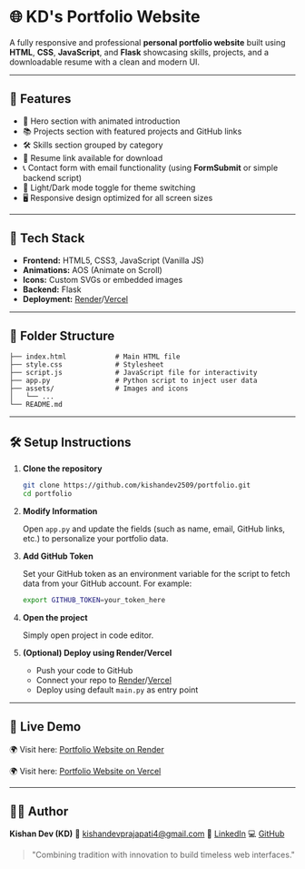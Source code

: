 # 🌐 KD's Portfolio Website

A fully responsive and professional **personal portfolio website** built using **HTML**, **CSS**, **JavaScript**, and **Flask** showcasing skills, projects, and a downloadable resume with a clean and modern UI.

---

## 🚀 Features

* 🌟 Hero section with animated introduction
* 📚 Projects section with featured projects and GitHub links
* 🛠️ Skills section grouped by category
* 📄 Resume link available for download
* 📞 Contact form with email functionality (using **FormSubmit** or simple backend script)
* 🌙 Light/Dark mode toggle for theme switching
* 🖥️ Responsive design optimized for all screen sizes

---

## 🧩 Tech Stack

* **Frontend:** HTML5, CSS3, JavaScript (Vanilla JS)
* **Animations:** AOS (Animate on Scroll)
* **Icons:** Custom SVGs or embedded images
* **Backend:** Flask
* **Deployment:** [Render](https://portfolio-e474.onrender.com)/[Vercel](https://portfolio-git-master-kishandev2509s-projects.vercel.app/)

---

## 📁 Folder Structure

```FileStructure
├── index.html            # Main HTML file
├── style.css             # Stylesheet
├── script.js             # JavaScript file for interactivity
├── app.py                # Python script to inject user data
├── assets/               # Images and icons
│   └── ...
└── README.md
```

---

## 🛠️ Setup Instructions

1. **Clone the repository**

    ```bash
    git clone https://github.com/kishandev2509/portfolio.git
    cd portfolio
    ```

2. **Modify Information**

    Open `app.py` and update the fields (such as name, email, GitHub links, etc.) to personalize your portfolio data.

3. **Add GitHub Token**

   Set your GitHub token as an environment variable for the script to fetch data from your GitHub account. For example:

   ```bash
   export GITHUB_TOKEN=your_token_here
   ```

4. **Open the project**

   Simply open project in code editor.

5. **(Optional) Deploy using Render/Vercel**

   * Push your code to GitHub
   * Connect your repo to [Render](https://render.com)/[Vercel](https://vercel.com/)
   * Deploy using default `main.py` as entry point

---

## 🔗 Live Demo

🌍 Visit here: [Portfolio Website on Render](https://portfolio-e474.onrender.com)

🌍 Visit here: [Portfolio Website on Vercel](https://portfolio-git-master-kishandev2509s-projects.vercel.app/)

---

## 🙋‍♂️ Author

**Kishan Dev (KD)**
📧 [kishandevprajapati4@gmail.com](mailto:kishandevprajapati4@gmail.com)
🔗 [LinkedIn](https://linkedin.com/in/kishandev2509/)
💻 [GitHub](https://github.com/kishandev2509)

> "Combining tradition with innovation to build timeless web interfaces."

